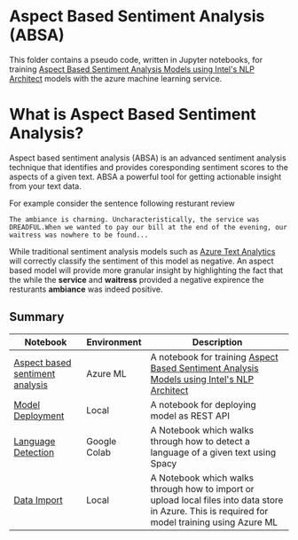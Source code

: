 # Aspect Based Sentiment Analysis (ABSA)

This folder contains a pseudo code, written in Jupyter notebooks, for training [Aspect Based Sentiment Analysis Models using Intel's NLP Architect](https://intellabs.github.io/nlp-architect/) models with the azure machine learning service.

# What is Aspect Based Sentiment Analysis?

Aspect based sentiment analysis (ABSA) is an advanced sentiment analysis technique that identifies and provides coresponding sentiment scores to the aspects of a given text. ABSA a powerful tool for getting actionable insight from your text data.

For example consider the sentence following resturant review 

```
The ambiance is charming. Uncharacteristically, the service was DREADFUL.When we wanted to pay our bill at the end of the evening, our waitress was nowhere to be found...
```

While traditional sentiment analysis models such as [Azure Text Analytics](https://azure.microsoft.com/en-us/services/cognitive-services/text-analytics/?WT.mc_id=absa-notebook-abornst) will correctly classify the sentiment of this model as negative. An aspect based model will provide more granular insight by highlighting the fact that the while the **service** and **waitress** provided a negative expirence the resturants **ambiance** was indeed positive.

## Summary

|Notebook|Environment|Description|
|---|---|---|
|[Aspect based sentiment analysis](absa-news-sentiment-classifier.ipynb)|Azure ML| A notebook for training [Aspect Based Sentiment Analysis Models using Intel's NLP Architect](http://nlp_architect.nervanasys.com/absa.html) |
|[Model Deployment](absa-endpoint.ipynb)|Local|A notebook for deploying model as REST API |
|[Language Detection](language-detection-using-spacy.ipynb)|Google Colab|A Notebook which walks through how to detect a language of a given text using Spacy |
|[Data Import](import-data-datastore.ipynb)|Local|A Notebook which walks through how to import or upload local files into data store in Azure. This is required for model training using Azure ML |
